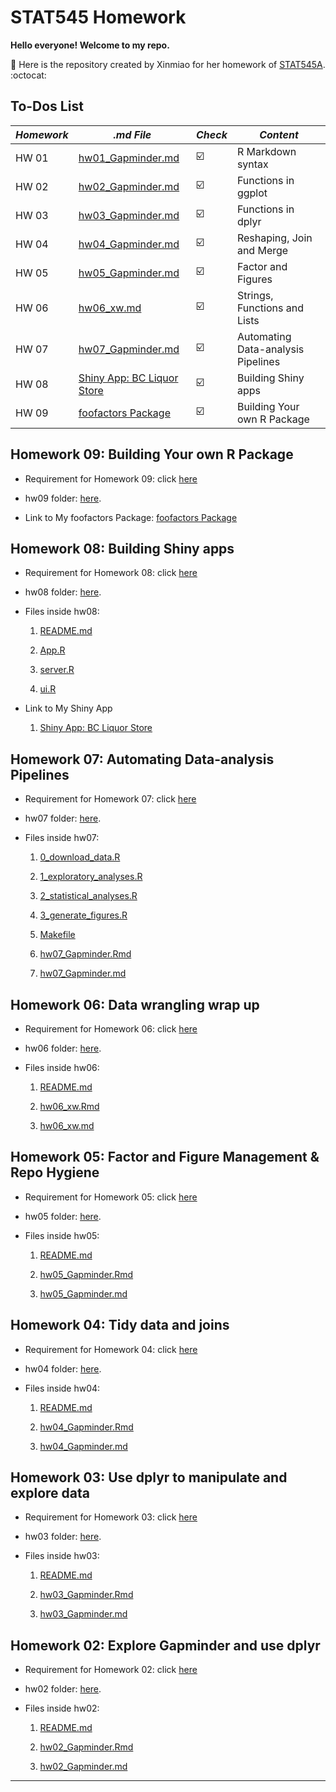 # STAT545 Homework

**Hello everyone! Welcome to my repo.** 

:round_pushpin: Here is the repository created by Xinmiao for her homework of [STAT545A](http://stat545.com/). :octocat:

## To-Dos List

  *Homework*   |  *.md File*       | *Check*                 |*Content*
-------------- | ------------------|-------------------------|----------------
 HW 01         |  [hw01_Gapminder.md](https://github.com/xinmiaow/STAT545_hw01_Wang_Xinmiao/blob/master/hw01_gapminder.md)                 |  :ballot_box_with_check: | R Markdown syntax
 HW 02         |  [hw02_Gapminder.md](https://github.com/xinmiaow/STAT545-hw-Wang-Xinmiao/blob/master/hw02/hw02_Gapminder.md)                 | :ballot_box_with_check: | Functions in ggplot
 HW 03         | [hw03_Gapminder.md](https://github.com/xinmiaow/STAT545-hw-Wang-Xinmiao/blob/master/hw03/hw03_Gapminder.md)                  | :ballot_box_with_check: | Functions in dplyr
 HW 04         | [hw04_Gapminder.md](https://github.com/xinmiaow/STAT545-hw-Wang-Xinmiao/blob/master/hw04/hw04_Gapminder.md)                  | :ballot_box_with_check: | Reshaping, Join and Merge
 HW 05         | [hw05_Gapminder.md](https://github.com/xinmiaow/STAT545-hw-Wang-Xinmiao/blob/master/hw05/hw05_Gapminder.md)                  | :ballot_box_with_check: | Factor and Figures
 HW 06         | [hw06_xw.md](https://github.com/xinmiaow/STAT545-hw-Wang-Xinmiao/blob/master/hw06/hw06_xw.md)                                | :ballot_box_with_check: | Strings, Functions and Lists
 HW 07         | [hw07_Gapminder.md](https://github.com/xinmiaow/STAT545-hw-Wang-Xinmiao/blob/master/hw07/hw07_Gapminder.md)                  | :ballot_box_with_check:| Automating Data-analysis Pipelines
 HW 08         | [Shiny App: BC Liquor Store](https://xinmiaow.shinyapps.io/hw08/)                                                            | :ballot_box_with_check: | Building Shiny apps
 HW 09         | [foofactors Package](https://github.com/xinmiaow/foofactors)                                                                  | :ballot_box_with_check: | Building Your own R Package


## Homework 09: Building Your own R Package

* Requirement for Homework 09: click [here](http://stat545.com/hw09_package.html)

* hw09 folder: [here](https://github.com/xinmiaow/STAT545-hw-Wang-Xinmiao/tree/master/hw09).

* Link to My foofactors Package: [foofactors Package](https://github.com/xinmiaow/foofactors)


## Homework 08: Building Shiny apps

* Requirement for Homework 08: click [here](http://stat545.com/hw08_shiny.html)

* hw08 folder: [here](https://github.com/xinmiaow/STAT545-hw-Wang-Xinmiao/tree/master/hw08).

* Files inside hw08:

  1. [README.md](https://github.com/xinmiaow/STAT545-hw-Wang-Xinmiao/blob/master/hw08/README.md)

  2. [App.R](https://github.com/xinmiaow/STAT545-hw-Wang-Xinmiao/blob/master/hw08/App.R)
  
  3. [server.R](https://github.com/xinmiaow/STAT545-hw-Wang-Xinmiao/blob/master/hw08/server.R)
  
  4. [ui.R](https://github.com/xinmiaow/STAT545-hw-Wang-Xinmiao/blob/master/hw08/ui.R)
  
* Link to My Shiny App

  1. [Shiny App: BC Liquor Store](https://xinmiaow.shinyapps.io/hw08/)

## Homework 07: Automating Data-analysis Pipelines

* Requirement for Homework 07: click [here](http://stat545.com/hw07_automation.html)

* hw07 folder: [here](https://github.com/xinmiaow/STAT545-hw-Wang-Xinmiao/tree/master/hw07).

* Files inside hw07:
 
  1. [0_download_data.R](https://github.com/xinmiaow/STAT545-hw-Wang-Xinmiao/blob/master/hw07/0_download_data.R)

  2. [1_exploratory_analyses.R](https://github.com/xinmiaow/STAT545-hw-Wang-Xinmiao/blob/master/hw07/1_exploratory_analyses.R)

  3. [2_statistical_analyses.R](https://github.com/xinmiaow/STAT545-hw-Wang-Xinmiao/blob/master/hw07/2_statistical_analyses.R)

  4. [3_generate_figures.R](https://github.com/xinmiaow/STAT545-hw-Wang-Xinmiao/blob/master/hw07/3_generate_figures.R)

  5. [Makefile](https://github.com/xinmiaow/STAT545-hw-Wang-Xinmiao/blob/master/hw07/Makefile)

  6. [hw07_Gapminder.Rmd](https://github.com/xinmiaow/STAT545-hw-Wang-Xinmiao/blob/master/hw07/hw07_Gapminder.Rmd)

  7. [hw07_Gapminder.md](https://github.com/xinmiaow/STAT545-hw-Wang-Xinmiao/blob/master/hw07/hw07_Gapminder.md)

## Homework 06: Data wrangling wrap up

* Requirement for Homework 06: click [here](http://stat545.com/hw06_data-wrangling-conclusion.html)

* hw06 folder: [here](https://github.com/xinmiaow/STAT545-hw-Wang-Xinmiao/tree/master/hw06).

* Files inside hw06:

  1. [README.md](https://github.com/xinmiaow/STAT545-hw-Wang-Xinmiao/blob/master/hw06/README.md)

  2. [hw06_xw.Rmd](https://github.com/xinmiaow/STAT545-hw-Wang-Xinmiao/blob/master/hw06/hw06_xw.Rmd)
  
  3. [hw06_xw.md](https://github.com/xinmiaow/STAT545-hw-Wang-Xinmiao/blob/master/hw06/hw06_xw.md)
  


## Homework 05: Factor and Figure Management & Repo Hygiene 

* Requirement for Homework 05: click [here](http://stat545.com/hw05_factor-figure-boss-repo-hygiene.html)

* hw05 folder: [here](https://github.com/xinmiaow/STAT545-hw-Wang-Xinmiao/tree/master/hw05).

* Files inside hw05:

  1. [README.md](https://github.com/xinmiaow/STAT545-hw-Wang-Xinmiao/blob/master/hw05/README.md)

  2. [hw05_Gapminder.Rmd](https://github.com/xinmiaow/STAT545-hw-Wang-Xinmiao/blob/master/hw05/hw05_Gapminder.Rmd)

  3. [hw05_Gapminder.md](https://github.com/xinmiaow/STAT545-hw-Wang-Xinmiao/blob/master/hw05/hw05_Gapminder.md)


## Homework 04: Tidy data and joins 

* Requirement for Homework 04: click [here](http://stat545.com/hw04_tidy-data-joins.html)

* hw04 folder: [here](https://github.com/xinmiaow/STAT545-hw-Wang-Xinmiao/tree/master/hw04).

* Files inside hw04:

  1. [README.md](https://github.com/xinmiaow/STAT545-hw-Wang-Xinmiao/blob/master/hw04/README.md)

  2. [hw04_Gapminder.Rmd](https://github.com/xinmiaow/STAT545-hw-Wang-Xinmiao/blob/master/hw04/hw04_Gapminder.Rmd)

  3. [hw04_Gapminder.md](https://github.com/xinmiaow/STAT545-hw-Wang-Xinmiao/blob/master/hw04/hw04_Gapminder.md)


## Homework 03: Use dplyr to manipulate and explore data 

* Requirement for Homework 03: click [here](http://stat545.com/hw03_dplyr-and-more-ggplot2.html)

* hw03 folder: [here](https://github.com/xinmiaow/STAT545-hw-Wang-Xinmiao/tree/master/hw03).

* Files inside hw03:

  1. [README.md](https://github.com/xinmiaow/STAT545-hw-Wang-Xinmiao/blob/master/hw03/README.md)

  2. [hw03_Gapminder.Rmd](https://github.com/xinmiaow/STAT545-hw-Wang-Xinmiao/blob/master/hw03/hw03_Gapminder.Rmd) 

  3. [hw03_Gapminder.md](https://github.com/xinmiaow/STAT545-hw-Wang-Xinmiao/blob/master/hw03/hw03_Gapminder.md)


## Homework 02: Explore Gapminder and use dplyr

* Requirement for Homework 02: click [here](http://stat545.com/hw02_explore-gapminder-dplyr.html)

* hw02 folder: [here](https://github.com/xinmiaow/STAT545-hw-Wang-Xinmiao/tree/master/hw02).

* Files inside hw02:

  1. [README.md](https://github.com/xinmiaow/STAT545-hw-Wang-Xinmiao/blob/master/hw02/README.md)

  2. [hw02_Gapminder.Rmd](https://github.com/xinmiaow/STAT545-hw-Wang-Xinmiao/blob/master/hw02/hw02_Gapminder.Rmd) 

  3. [hw02_Gapminder.md](https://github.com/xinmiaow/STAT545-hw-Wang-Xinmiao/blob/master/hw02/hw02_Gapminder.md)


***




